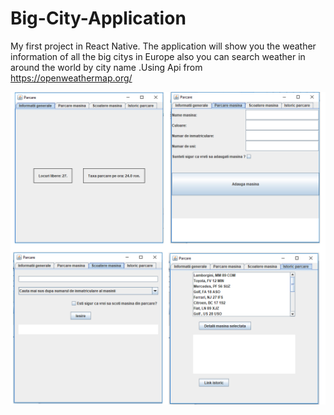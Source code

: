 # Big-City-Application
My first project in React Native. The application will show you the weather information of all the big citys in Europe also you can search weather in around the world by city name .Using Api from https://openweathermap.org/


![AppImage](https://github.com/Sorin006/Parking-Cars-Application/blob/master/parcareImage.png)

